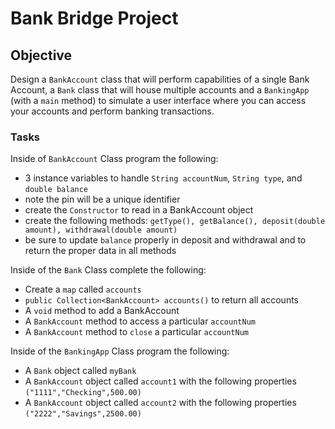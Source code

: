 # Bank Bridge Project

## Objective

Design a `BankAccount` class that will perform capabilities of a single Bank Account, a `Bank` class that will house multiple accounts and a `BankingApp` (with a `main` method) to simulate a user interface where you can access your accounts and perform banking transactions.

### Tasks

Inside of `BankAccount` Class program the following:
- 3 instance variables to handle `String accountNum`, `String type`, and `double balance`
- note the pin will be a unique identifier
- create the `Constructor` to read in a BankAccount object
- create the following methods: `getType(), getBalance(), deposit(double amount), withdrawal(double amount)`
- be sure to update `balance` properly in deposit and withdrawal and to return the proper data in all methods

Inside of the `Bank` Class complete the following:
- Create a `map` called `accounts`
- `public Collection<BankAccount> accounts()` to return all accounts
- A `void` method to add a BankAccount
- A `BankAccount` method to access a particular `accountNum`
- A `BankAccount` method to `close` a particular `accountNum`


Inside of the `BankingApp` Class program the following:
- A `Bank` object called `myBank`
- A `BankAccount` object called `account1` with the following properties `("1111","Checking",500.00)`
- A `BankAccount` object called `account2` with the following properties `("2222","Savings",2500.00)`


